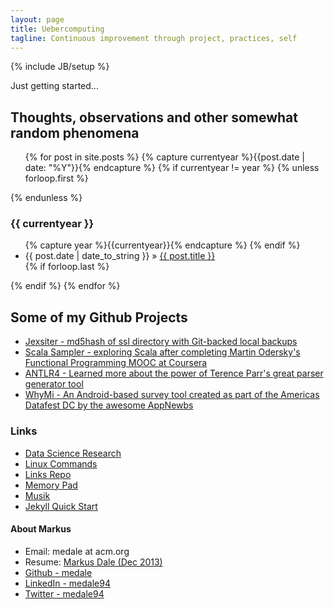 ```yaml
---
layout: page
title: Uebercomputing
tagline: Continuous improvement through project, practices, self
---
```

{% include JB/setup %}

Just getting started...
    
## Thoughts, observations and other somewhat random phenomena

<ul class="posts">
 {% for post in site.posts %}
  {% capture currentyear %}{{post.date | date: "%Y"}}{% endcapture %}
  {% if currentyear != year %}
    {% unless forloop.first %}</ul>{% endunless %}
    <h3>{{ currentyear }}</h3>
    <ul>
    {% capture year %}{{currentyear}}{% endcapture %} 
  {% endif %}
    <li><span>{{ post.date | date_to_string }}</span> &raquo; <a href="{{ post.url }}">{{ post.title }}</a></li>
  {% if forloop.last %}</ul>{% endif %}
 {% endfor %}
</ul>

## Some of my Github Projects
* [Jexsiter - md5hash of ssl directory with Git-backed local backups](https://github.com/medale/JexSiter)
* [Scala Sampler - exploring Scala after completing Martin Odersky's Functional Programming MOOC at Coursera](https://github.com/medale/scala-sampler)
* [ANTLR4 - Learned more about the power of Terence Parr's great parser generator tool](https://github.com/medale/antlr4-experiments)
* [WhyMi - An Android-based survey tool created as part of the Americas Datafest DC by the awesome AppNewbs](https://github.com/medale/WhyMi)

### Links
* [Data Science Research](/dataScience.html)
* [Linux Commands](/linuxCommands.html)
* [Links Repo](/links.html)
* [Memory Pad](/memory.html)
* [Musik](/musik/musik.html)
* [Jekyll Quick Start](http://jekyllbootstrap.com/usage/jekyll-quick-start.html)

#### About Markus

* Email: medale at acm.org
* Resume: [Markus Dale (Dec 2013)](/MarkusDale.html)
* [Github - medale](http://github.com/medale/)
* [LinkedIn - medale94](http://www.linkedin.com/in/medale94)
* [Twitter - medale94](http://twitter.com/medale94)
